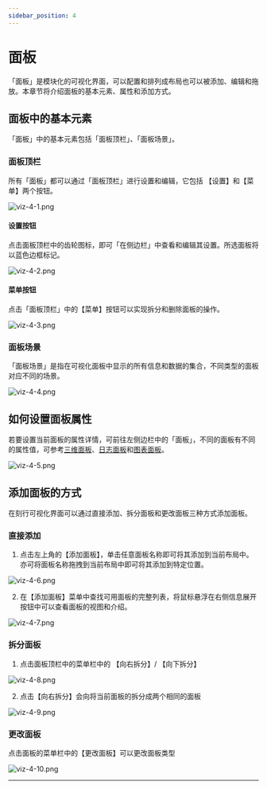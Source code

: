 ```yaml
---
sidebar_position: 4
---
```


# 面板

「面板」是模块化的可视化界面，可以配置和排列成布局也可以被添加、编辑和拖放。本章节将介绍面板的基本元素、属性和添加方式。

## 面板中的基本元素

「面板」中的基本元素包括「面板顶栏」、「面板场景」。

### 面板顶栏

所有「面板」都可以通过「面板顶栏」进行设置和编辑，它包括 【设置】和【菜单】两个按钮。

![viz-4-1.png](./img/viz-4-1.png)

#### 设置按钮

点击面板顶栏中的齿轮图标，即可「在侧边栏」中查看和编辑其设置。所选面板将以蓝色边框标记。

![viz-4-2.png](./img/viz-4-2.png)

#### 菜单按钮

点击「面板顶栏」中的【菜单】按钮可以实现拆分和删除面板的操作。

![viz-4-3.png](./img/viz-4-3.png)

### 面板场景

「面板场景」是指在可视化面板中显示的所有信息和数据的集合，不同类型的面板对应不同的场景。

![viz-4-4.png](./img/viz-4-4.png)

## 如何设置面板属性

若要设置当前面板的属性详情，可前往左侧边栏中的「面板」，不同的面板有不同的属性值，可参考[三维面板](../viz/5-3d-panel.md)、[日志面板](../viz/6-log-panel.md)和[图表面板](../viz/7-plot-panel.md)。

![viz-4-5.png](./img/viz-4-5.png)

## 添加面板的方式

在刻行可视化界面可以通过直接添加、拆分面板和更改面板三种方式添加面板。

### 直接添加

1. 点击左上角的【添加面板】，单击任意面板名称即可将其添加到当前布局中。亦可将面板名称拖拽到当前布局中即可将其添加到特定位置。

![viz-4-6.png](./img/viz-4-6.png)

2. 在【添加面板】菜单中查找可用面板的完整列表，将鼠标悬浮在右侧信息展开按钮中可以查看面板的视图和介绍。

![viz-4-7.png](./img/viz-4-7.png)

### 拆分面板

1. 点击面板顶栏中的菜单栏中的 【向右拆分】/ 【向下拆分】

![viz-4-8.png](./img/viz-4-8.png)

2. 点击【向右拆分】会向将当前面板的拆分成两个相同的面板

![viz-4-9.png](./img/viz-4-9.png)

### 更改面板

点击面板的菜单栏中的【更改面板】可以更改面板类型

![viz-4-10.png](./img/viz-4-10.png)

---
